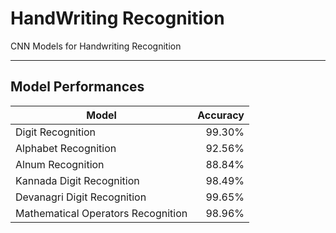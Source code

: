 # HandWriting Recognition

CNN Models for Handwriting Recognition
___

## Model Performances

|Model | Accuracy |
|---|---:|
| Digit Recognition | 99.30% |
| Alphabet Recognition | 92.56% |
| Alnum Recognition | 88.84% |
| Kannada Digit Recognition | 98.49% |
| Devanagri Digit Recognition | 99.65% |
| Mathematical Operators Recognition | 98.96% |
